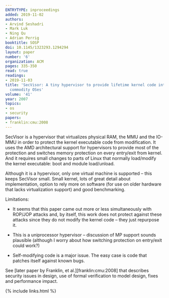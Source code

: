 ```yaml
---
ENTRYTYPE: inproceedings
added: 2019-11-02
authors:
- Arvind Seshadri
- Mark Luk
- Ning Qu
- Adrian Perrig
booktitle: SOSP
doi: 10.1145/1323293.1294294
layout: paper
number: '6'
organization: ACM
pages: 335-350
read: true
readings:
- 2019-11-03
title: 'SecVisor: A tiny hypervisor to provide lifetime kernel code integrity for
  commodity OSes'
volume: '41'
year: 2007
topics:
- os
- security
papers:
- franklin:cmu:2008
---
```


SecVisor is a hypervisor that virtualizes physical RAM, the MMU and the IO-MMU
in order to protect the kernel executable code from modification.
It uses the AMD architectural support for hypervisors to provide most of the
protection and switches memory protection on every entry/exit from kernel.
And it requires small changes to parts of Linux that normally load/modify the
kernel executable: boot  and module load/unload.

Although it is a hypervisor, only one virtual machine is supported – this keeps
SecVisor small.
Small kernel, lots of great detail about implementation, option to rely more on
software (for use on older hardware that lacks virtualization support) and good
benchmarking.

Limitations:
- It seems that this paper came out more or less simultaneously with ROP/JOP attacks
  and, by itself, this work does not protect against these attacks since they do
  not modify the kernel code – they just repurpose it.

- This is a uniprocessor hypervisor – discussion of MP support sounds plausible
  (although I worry about how switching protection on entry/exit could work?)

- Self-modifying code is a major issue.  The easy case is code that patches
  itself against known bugs.

See [later paper by Franklin, et al.][franklin:cmu:2008]
that describes security issues in design, use of formal verification to model
design, fixes and performance impact.

{% include links.html %}
